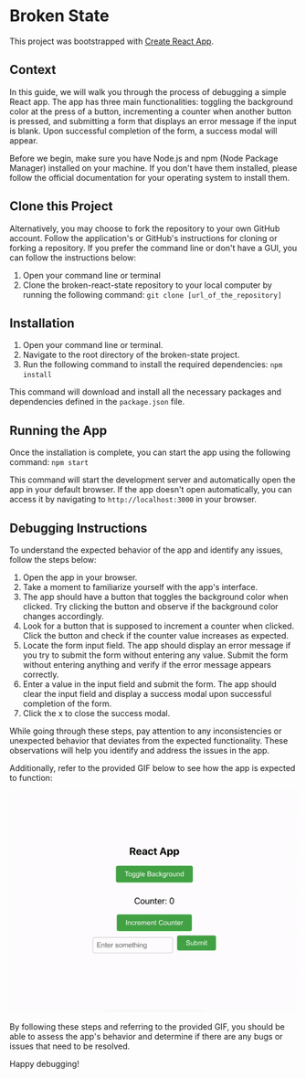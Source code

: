 # Broken State

This project was bootstrapped with [Create React App](https://github.com/facebook/create-react-app).


## Context

In this guide, we will walk you through the process of debugging a simple React app. The app has three main functionalities: toggling the background color at the press of a button, incrementing a counter when another button is pressed, and submitting a form that displays an error message if the input is blank. Upon successful completion of the form, a success modal will appear.

Before we begin, make sure you have Node.js and npm (Node Package Manager) installed on your machine. If you don't have them installed, please follow the official documentation for your operating system to install them.

## Clone this Project
Alternatively, you may choose to fork the repository to your own GitHub account. Follow the application's or GitHub's instructions for cloning or forking a repository. If you prefer the command line or don't have a GUI, you can follow the instructions below:


1. Open your command line or terminal
2. Clone the broken-react-state repository to your local computer by running the following command:
     `git clone [url_of_the_repository]`

## Installation
1. Open your command line or terminal.
2. Navigate to the root directory of the broken-state project.
3. Run the following command to install the required dependencies:
`npm install `

This command will download and install all the necessary packages and dependencies defined in the `package.json` file.

## Running the App
Once the installation is complete, you can start the app using the following command:
`npm start`

This command will start the development server and automatically open the app in your default browser. If the app doesn't open automatically, you can access it by navigating to `http://localhost:3000` in your browser.

## Debugging Instructions
To understand the expected behavior of the app and identify any issues, follow the steps below:

1. Open the app in your browser.
2. Take a moment to familiarize yourself with the app's interface.
3. The app should have a button that toggles the background color when clicked. Try clicking the button and observe if the background color changes accordingly.
4. Look for a button that is supposed to increment a counter when clicked. Click the button and check if the counter value increases as expected. 
5. Locate the form input field. The app should display an error message if you try to submit the form without entering any value. Submit the form without entering anything and verify if the error message appears correctly.
6. Enter a value in the input field and submit the form. The app should clear the input field and display a success modal upon successful completion of the form. 
7. Click the x to close the success modal.

While going through these steps, pay attention to any inconsistencies or unexpected behavior that deviates from the expected functionality. These observations will help you identify and address the issues in the app.

Additionally, refer to the provided GIF below to see how the app is expected to function:

![App Functionality GIF](./appdemo.gif)

By following these steps and referring to the provided GIF, you should be able to assess the app's behavior and determine if there are any bugs or issues that need to be resolved.

Happy debugging!






